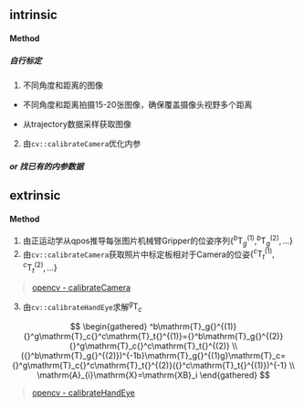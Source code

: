 ## intrinsic


#### Method

##### 自行标定

1. 不同角度和距离的图像

+ 不同角度和距离拍摄15-20张图像，确保覆盖摄像头视野多个距离

+ 从trajectory数据采样获取图像

2. 由`cv::calibrateCamera`优化内参

##### or 找已有的内参数据


## extrinsic

#### Method

1. 由正运动学从qpos推导每张图片机械臂Gripper的位姿序列$\{^b\mathrm{T}_g{}^{(1)},^b\mathrm{T}_g{}^{(2)},...\}$
2. 由`cv::calibrateCamera`获取照片中标定板相对于Camera的位姿$\{{}^c\mathrm{T}_t{}^{(1)},{}^c\mathrm{T}_t{}^{(2)},...\}$
> [opencv - calibrateCamera](https://docs.opencv.org/4.5.4/d9/d0c/group__calib3d.html#ga3207604e4b1a1758aa66acb6ed5aa65d)


3. 由`cv::calibrateHandEye`求解${}^g\mathrm{T}_c{}$

$$
\begin{gathered} ^b\mathrm{T}_g{}^{(1)} {}^g\mathrm{T}_c{}^c\mathrm{T}_t{}^{(1)}={}^b\mathrm{T}_g{}^{(2)}{}^g\mathrm{T}_c{}^c\mathrm{T}_t{}^{(2)} \\ ({}^b\mathrm{T}_g{}^{(2)})^{-1b}\mathrm{T}_g{}^{(1)g}\mathrm{T}_c={}^g\mathrm{T}_c{}^c\mathrm{T}_t{}^{(2)}({}^c\mathrm{T}_t{}^{(1)})^{-1} \\ \mathrm{A}_{i}\mathrm{X}=\mathrm{XB}_i \end{gathered}
$$

> [opencv - calibrateHandEye](https://docs.opencv.org/4.5.4/d9/d0c/group__calib3d.html#gaebfc1c9f7434196a374c382abf43439b)